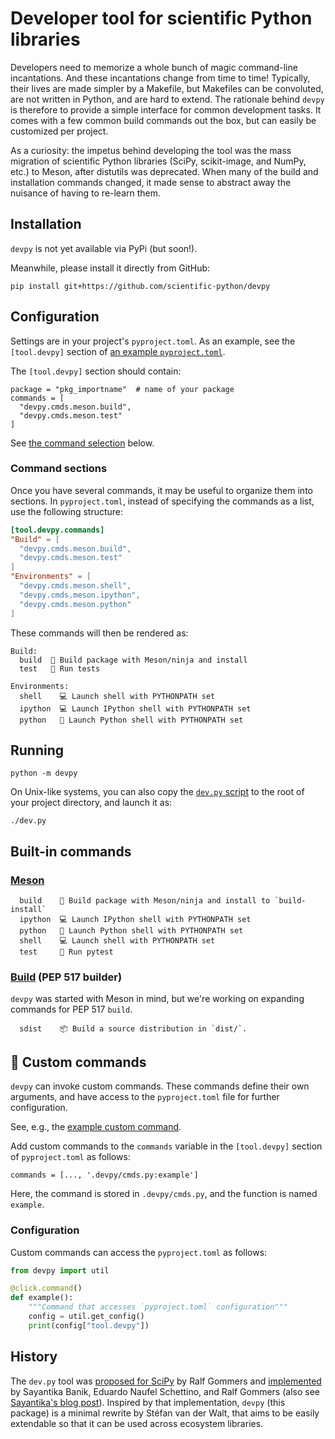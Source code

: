 # Developer tool for scientific Python libraries

Developers need to memorize a whole bunch of magic command-line incantations.
And these incantations change from time to time!
Typically, their lives are made simpler by a Makefile, but Makefiles can be convoluted, are not written in Python, and are hard to extend.
The rationale behind `devpy` is therefore to provide a simple interface for common development tasks.
It comes with a few common build commands out the box, but can easily be customized per project.

As a curiosity: the impetus behind developing the tool was the mass migration of scientific Python libraries (SciPy, scikit-image, and NumPy, etc.) to Meson, after distutils was deprecated.
When many of the build and installation commands changed, it made sense to abstract away the nuisance of having to re-learn them.

## Installation

`devpy` is not yet available via PyPi (but soon!).

Meanwhile, please install it directly from GitHub:

```
pip install git+https://github.com/scientific-python/devpy
```

## Configuration

Settings are in your project's `pyproject.toml`.
As an example, see the `[tool.devpy]` section of [an example `pyproject.toml`](https://github.com/scientific-python/devpy/blob/main/example_pkg/pyproject.toml).

The `[tool.devpy]` section should contain:

```
package = "pkg_importname"  # name of your package
commands = [
  "devpy.cmds.meson.build",
  "devpy.cmds.meson.test"
]
```

See [the command selection](#built-in-commands) below.

### Command sections

Once you have several commands, it may be useful to organize them into sections.
In `pyproject.toml`, instead of specifying the commands as a list, use the following structure:

```toml
[tool.devpy.commands]
"Build" = [
  "devpy.cmds.meson.build",
  "devpy.cmds.meson.test"
]
"Environments" = [
  "devpy.cmds.meson.shell",
  "devpy.cmds.meson.ipython",
  "devpy.cmds.meson.python"
]
```

These commands will then be rendered as:

```
Build:
  build  🔧 Build package with Meson/ninja and install
  test   🔧 Run tests

Environments:
  shell    💻 Launch shell with PYTHONPATH set
  ipython  💻 Launch IPython shell with PYTHONPATH set
  python   🐍 Launch Python shell with PYTHONPATH set
```

## Running

```
python -m devpy
```

On Unix-like systems, you can also copy the [`dev.py` script](https://github.com/scientific-python/devpy/blob/main/example_pkg/dev.py) to the root of your project directory, and launch it as:

```
./dev.py
```

## Built-in commands

### [Meson](https://meson-python.readthedocs.io)

```
  build    🔧 Build package with Meson/ninja and install to `build-install`
  ipython  💻 Launch IPython shell with PYTHONPATH set
  python   🐍 Launch Python shell with PYTHONPATH set
  shell    💻 Launch shell with PYTHONPATH set
  test     🔧 Run pytest
```

### [Build](https://pypa-build.readthedocs.io/en/stable/) (PEP 517 builder)

`devpy` was started with Meson in mind, but we're working on expanding commands for PEP 517 `build`.

```
  sdist    📦 Build a source distribution in `dist/`.
```

## 🧪 Custom commands

`devpy` can invoke custom commands. These commands define their own arguments, and have access to the `pyproject.toml` file for further configuration.

See, e.g., the [example custom command](https://github.com/scientific-python/devpy/blob/main/example_pkg/.devpy/cmds.py).

Add custom commands to the `commands` variable in the `[tool.devpy]` section of `pyproject.toml` as follows:

```
commands = [..., '.devpy/cmds.py:example']
```

Here, the command is stored in `.devpy/cmds.py`, and the function
is named `example`.

### Configuration

Custom commands can access the `pyproject.toml` as follows:

```python
from devpy import util

@click.command()
def example():
    """Command that accesses `pyproject.toml` configuration"""
    config = util.get_config()
    print(config["tool.devpy"])
```

## History

The `dev.py` tool was [proposed for SciPy](https://github.com/scipy/scipy/issues/15489) by Ralf Gommers and [implemented](https://github.com/scipy/scipy/pull/15959) by Sayantika Banik, Eduardo Naufel Schettino, and Ralf Gommers (also see [Sayantika's blog post](https://labs.quansight.org/blog/the-evolution-of-the-scipy-developer-cli)).
Inspired by that implementation, `devpy` (this package) is a minimal rewrite by Stéfan van der Walt, that aims to be easily extendable so that it can be used across ecosystem libraries.
